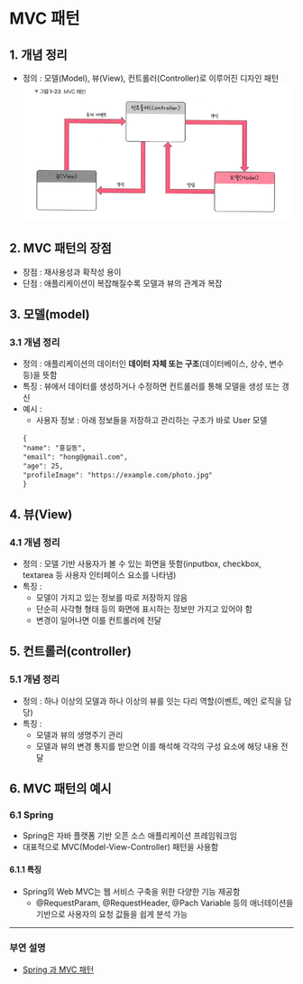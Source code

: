 # MVC 패턴

## 1. 개념 정리

- 정의 : 모델(Model), 뷰(View), 컨트롤러(Controller)로 이루어진 디자인 패턴
![img.png](images/mvppattern.png)

## 2. MVC 패턴의 장점

- 장점 : 재사용성과 확작성 용이
- 단점 : 애플리케이션이 복잡해질수록 모델과 뷰의 관계과 복잡

## 3. 모델(model)

### 3.1 개념 정리

- 정의 : 애플리케이션의 데이터인 **데이터 자체 또는 구조**(데이터베이스, 상수, 변수 등)을 뜻함
- 특징 : 뷰에서 데이터를 생성하거나 수정하면 컨트롤러를 통해 모델을 생성 또는 갱신
- 예시 : 
  - 사용자 정보 : 아래 정보들을 저장하고 관리하는 구조가 바로 User 모델
  ```
  {
  "name": "홍길동",
  "email": "hong@gmail.com",
  "age": 25,
  "profileImage": "https://example.com/photo.jpg"
  }
  ```

## 4. 뷰(View)

### 4.1 개념 정리

- 정의 : 모델 기반 사용자가 볼 수 있는 화면을 뜻함(inputbox, checkbox, textarea 등 사용자 인터페이스 요소를 나타냄)
- 특징 : 
  - 모델이 가지고 있는 정보를 따로 저장하지 않음
  - 단순히 사각형 형태 등의 화면에 표시하는 정보만 가지고 있어야 함
  - 변경이 일어나면 이를 컨트롤러에 전달


## 5. 컨트롤러(controller)

### 5.1 개념 정리

- 정의 : 하나 이상의 모델과 하나 이상의 뷰를 잇는 다리 역할(이벤트, 메인 로직을 담당)
- 특징 : 
  - 모델과 뷰의 생명주기 관리
  - 모델과 뷰의 변경 통지를 받으면 이를 해석해 각각의 구성 요소에 해당 내용 전달

## 6. MVC 패턴의 예시

### 6.1 Spring
- Spring은 자바 플랫폼 기반 오픈 소스 애플리케이션 프레임워크임 
- 대표적으로 MVC(Model-View-Controller) 패턴을 사용함

#### 6.1.1 특징

- Spring의 Web MVC는 웹 서비스 구축을 위한 다양한 기능 제공함  
  - @RequestParam, @RequestHeader, @Pach Variable 등의 애너테이션을 기반으로 사용자의 요청 값들을 쉽게 분석 가능

---
### 부연 설명
- [Spring 과 MVC 패턴](https://www.youtube.com/watch?v=6ty3GBhqTDM)